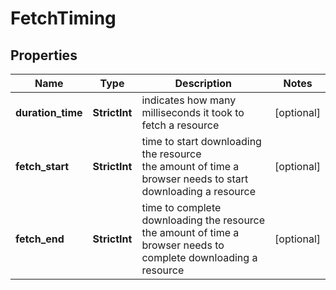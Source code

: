 # FetchTiming


## Properties

| Name | Type | Description | Notes |
|------------ | ------------- | ------------- | -------------|
**duration_time** | **StrictInt** | indicates how many milliseconds it took to fetch a resource |[optional]|
**fetch_start** | **StrictInt** | time to start downloading the resource<br>the amount of time a browser needs to start downloading a resource |[optional]|
**fetch_end** | **StrictInt** | time to complete downloading the resource<br>the amount of time a browser needs to complete downloading a resource |[optional]|